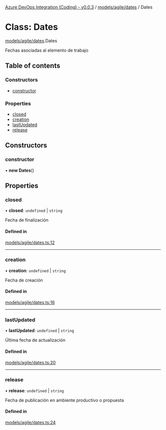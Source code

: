 [Azure DevOps Integration (Coding) - v0.0.3](../README.md) / [models/agile/dates](../modules/models_agile_dates.md) / Dates

# Class: Dates

[models/agile/dates](../modules/models_agile_dates.md).Dates

Fechas asociadas al elemento de trabajo

## Table of contents

### Constructors

- [constructor](models_agile_dates.Dates.md#constructor)

### Properties

- [closed](models_agile_dates.Dates.md#closed)
- [creation](models_agile_dates.Dates.md#creation)
- [lastUpdated](models_agile_dates.Dates.md#lastupdated)
- [release](models_agile_dates.Dates.md#release)

## Constructors

### constructor

• **new Dates**()

## Properties

### closed

• **closed**: `undefined` \| `string`

Fecha de finalización

#### Defined in

[models/agile/dates.ts:12](https://github.com/jeysgar1/azure-devops-api-kms/blob/71b51ad/src/models/agile/dates.ts#L12)

___

### creation

• **creation**: `undefined` \| `string`

Fecha de creación

#### Defined in

[models/agile/dates.ts:16](https://github.com/jeysgar1/azure-devops-api-kms/blob/71b51ad/src/models/agile/dates.ts#L16)

___

### lastUpdated

• **lastUpdated**: `undefined` \| `string`

Última fecha de actualización

#### Defined in

[models/agile/dates.ts:20](https://github.com/jeysgar1/azure-devops-api-kms/blob/71b51ad/src/models/agile/dates.ts#L20)

___

### release

• **release**: `undefined` \| `string`

Fecha de publicación en ambiente productivo o propuesta

#### Defined in

[models/agile/dates.ts:24](https://github.com/jeysgar1/azure-devops-api-kms/blob/71b51ad/src/models/agile/dates.ts#L24)
